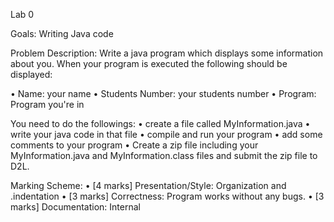 Lab 0

Goals: Writing Java code 

Problem Description:
Write a java program which displays some information about you.
When your program is executed the following should be displayed: 


•	Name: your name
•	Students Number: your students number
•	Program: Program you're in
 
You need to do the followings:
•	create a file called MyInformation.java 
•	write your java code in that file
•	compile and run your program
•	add some comments to your program
•	Create a zip file including your MyInformation.java and MyInformation.class files and submit the zip file to D2L.


Marking Scheme:
•	[4 marks] Presentation/Style: Organization and .indentation
•	[3 marks] Correctness: Program works without any bugs.
•	[3 marks] Documentation: Internal


